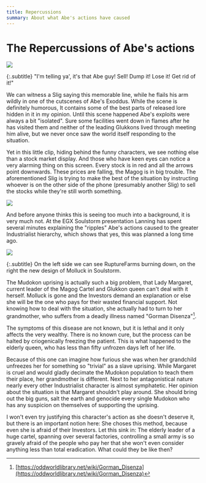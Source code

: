 ```yaml
---
title: Repercussions
summary: About what Abe's actions have caused
---
```

# The Repercussions of Abe's actions


![](imgs/slig.png)

{:.subtitle}
"I'm telling ya', it's that Abe guy! Sell! Dump it! Lose it! Get rid of it!"

We can witness a Slig saying this memorable line, while he flails his
arm wildly in one of the cutscenes of Abe's Exoddus. While the scene is
definitely humorous, It contains some of the best parts of released lore
hidden in it in my opinion. Until this scene happened Abe's exploits were
always a bit "isolated". Sure some facilities went down in flames after he
has visited them and neither of the leading Glukkons lived through meeting
him alive, but we never once saw the world itself responding to the
situation.

Yet in this little clip, hiding behind the funny characters, we
see nothing else than a stock market display. And those who have keen eyes
can notice a very alarming thing on this screen. Every stock is in red and
all the arrows point downwards. These prices are falling, the Magog is in
big trouble. The aforementioned Slig is trying to make the best of the
situation by instructing whoever is on the other side of the phone
(presumably another Slig) to sell the stocks while they're still worth
something.

![](imgs/ripples.png)

And before anyone thinks this is seeing too much into a background, it is very
much not. At the EGX Soulstorm presentation Lanning has spent several minutes
explaining the "ripples" Abe's actions caused to the greater Industrialist
hierarchy, which shows that yes, this was planned a long time ago.

![](https://i.imgur.com/KGiRrWP.jpg)

{:.subtitle}
On the left side we can see RuptureFarms burning down,
on the right the new design of Molluck in Soulstorm.

The Mudokon uprising is actually such a big problem, that Lady Margaret, current
leader of the Magog Cartel and Glukkon queen can't deal with it herself. Molluck
is gone and the Investors demand an explanation or else she will be the one who
pays for their wasted financial support. Not knowing how to deal with the
situation, she actually had to turn to her grandmother, who suffers from a
deadly illness named "Gorman Disenza"[^1].

The symptoms of this disease are not known, but it is lethal and it only
affects the very wealthy. There is no known cure, but the process can be
halted by criogenically freezing the patient. This is what happened to the
elderly queen, who has less than fifty unfrozen days left of her life.

Because of this one can imagine how furious she was when her grandchild
unfreezes her for something so "trivial" as a slave uprising. While
Margaret is cruel and would gladly decimate the Mudokon population to teach
them their place, her grandmother is different. Next to her antagonistical
nature nearly every other Industrialist character is almost symphatetic.
Her opinion about the situation is that Margaret shouldn't play around. She
should bring out the big guns, salt the earth and genocide every single
Mudokon who has any suspicion on themselves of supporting the uprising.

I won't even try justifying this character's action as she doesn't deserve it,
but there is an important notion here: She choses this method, because even she
is afraid of their Investors. Let this sink in: The elderly leader of a huge
cartel, spanning over several factories, controlling a small army is so gravely
afraid of the people who pay her that she won't even consider anything less
than total eradication. What could they be like then?

[^1]: [https://oddworldlibrary.net/wiki/Gorman_Disenza](https://oddworldlibrary.net/wiki/Gorman_Disenza)
